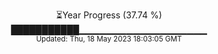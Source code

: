 <p align="center">
⏳Year Progress (37.74 %) <br>
███████████▁▁▁▁▁▁▁▁▁▁▁▁▁▁▁▁▁▁▁ <br>
<sub>Updated: Thu, 18 May 2023 18:03:05 GMT</sub>
</p>

